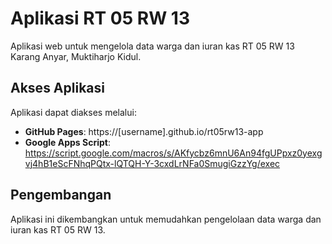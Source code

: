 # Aplikasi RT 05 RW 13

Aplikasi web untuk mengelola data warga dan iuran kas RT 05 RW 13 Karang Anyar, Muktiharjo Kidul.


## Akses Aplikasi

Aplikasi dapat diakses melalui:
- **GitHub Pages**: https://[username].github.io/rt05rw13-app
- **Google Apps Script**: https://script.google.com/macros/s/AKfycbz6mnU6An94fgUPpxz0yexgvj4hB1eScFNhqPQtx-lQTQH-Y-3cxdLrNFa0SmugiGzzYg/exec

## Pengembangan

Aplikasi ini dikembangkan untuk memudahkan pengelolaan data warga dan iuran kas RT 05 RW 13.
